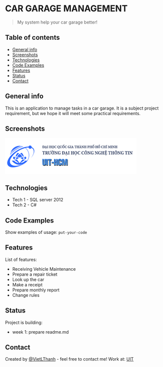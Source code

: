 # CAR GARAGE MANAGEMENT
> My system help your car garage better! 

## Table of contents
* [General info](#general-info)
* [Screenshots](#screenshots)
* [Technologies](#technologies)
* [Code Examples](#Code-Examples)
* [Features](#features)
* [Status](#status)
* [Contact](#contact)

## General info
This is an application to manage tasks in a car garage. 
It is a subject project requirement, but we hope it will meet some practical requirements.

## Screenshots
![Example screenshot](./picture.png)

## Technologies
* Tech 1 - SQL server 2012
* Tech 2 - C#

## Code Examples
Show examples of usage:
`put-your-code`

## Features
List of features:
* Receiving Vehicle Maintenance
* Prepare a repair ticket
* Look up the car
* Make a receipt
* Prepare monthly report
* Change rules

## Status
Project is building:
* week 1: prepare readme.md

## Contact
Created by [@VietLThanh](https://www.facebook.com/thanhviet.loe) - feel free to contact me!
Work at: [UIT](https://www.uit.edu.vn/)
